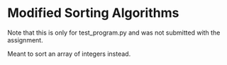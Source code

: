 # Modified Sorting Algorithms

Note that this is only for test_program.py and was not submitted with the assignment.

Meant to sort an array of integers instead.